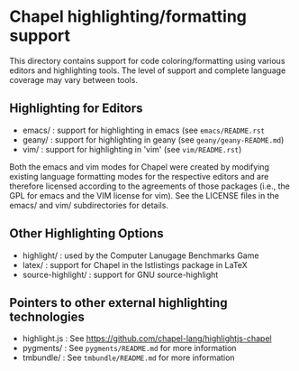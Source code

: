Chapel highlighting/formatting support
======================================

This directory contains support for code coloring/formatting using
various editors and highlighting tools.  The level of support and
complete language coverage may vary between tools.

Highlighting for Editors
------------------------

* emacs/ : support for highlighting in emacs (see `emacs/README.rst`
* geany/ : support for highlighting in geany (see `geany/geany-README.md`)
* vim/ : support for highlighting in 'vim' (see `vim/README.rst`)

Both the emacs and vim modes for Chapel were created by modifying
existing language formatting modes for the respective editors and are
therefore licensed according to the agreements of those packages
(i.e., the GPL for emacs and the VIM license for vim).  See the
LICENSE files in the emacs/ and vim/ subdirectories for details.

Other Highlighting Options
--------------------------

* highlight/ : used by the Computer Lanugage Benchmarks Game
* latex/ : support for Chapel in the lstlistings package in LaTeX
* source-highlight/ : support for GNU source-highlight

Pointers to other external highlighting technologies
----------------------------------------------------

* highlight.js : See https://github.com/chapel-lang/highlightjs-chapel
* pygments/ : See `pygments/README.md` for more information
* tmbundle/ : See `tmbundle/README.md` for more information

